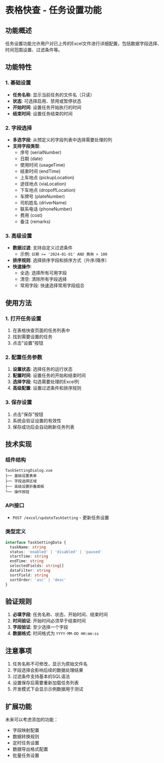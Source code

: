 # 表格快查 - 任务设置功能

## 功能概述

任务设置功能允许用户对已上传的Excel文件进行详细配置，包括数据字段选择、时间范围设置、过滤条件等。

## 功能特性

### 1. 基础设置
- **任务名称**: 显示当前任务的文件名（只读）
- **状态**: 可选择启用、禁用或暂停状态
- **开始时间**: 设置任务开始执行的时间
- **结束时间**: 设置任务结束的时间

### 2. 字段选择
- **多选字段**: 从预定义的字段列表中选择需要处理的列
- **支持字段类型**:
  - 序号 (serialNumber)
  - 日期 (date)
  - 使用时间 (usageTime)
  - 结束时间 (endTime)
  - 上车地点 (pickupLocation)
  - 途径地点 (viaLocation)
  - 下车地点 (dropoffLocation)
  - 车牌号 (plateNumber)
  - 司机姓名 (driverName)
  - 联系电话 (phoneNumber)
  - 费用 (cost)
  - 备注 (remarks)

### 3. 高级设置
- **数据过滤**: 支持自定义过滤条件
  - 示例: `日期 >= '2024-01-01' AND 费用 > 100`
- **排序规则**: 选择排序字段和排序方式（升序/降序）
- **快速操作**:
  - 全选: 选择所有可用字段
  - 清空: 清除所有字段选择
  - 常用字段: 快速选择常用字段组合

## 使用方法

### 1. 打开任务设置
1. 在表格快查页面的任务列表中
2. 找到需要设置的任务
3. 点击"设置"按钮

### 2. 配置任务参数
1. **设置状态**: 选择任务的运行状态
2. **配置时间**: 设置任务的开始和结束时间
3. **选择字段**: 勾选需要处理的Excel列
4. **高级配置**: 设置过滤条件和排序规则

### 3. 保存设置
1. 点击"保存"按钮
2. 系统会验证设置的有效性
3. 保存成功后会自动刷新任务列表

## 技术实现

### 组件结构
```
TaskSettingDialog.vue
├── 基础设置表单
├── 字段选择区域
├── 高级设置折叠面板
└── 操作按钮
```

### API接口
- `POST /excel/updateTaskSetting` - 更新任务设置

### 类型定义
```typescript
interface TaskSettingData {
  taskName: string
  status: 'enabled' | 'disabled' | 'paused'
  startTime: string
  endTime: string
  selectedFields: string[]
  dataFilter: string
  sortField: string
  sortOrder: 'asc' | 'desc'
}
```

## 验证规则

1. **必填字段**: 任务名称、状态、开始时间、结束时间
2. **时间验证**: 开始时间必须早于结束时间
3. **字段验证**: 至少选择一个字段
4. **数据格式**: 时间格式为 `YYYY-MM-DD HH:mm:ss`

## 注意事项

1. 任务名称不可修改，显示为原始文件名
2. 字段选择会影响后续的数据处理结果
3. 过滤条件支持基本的SQL语法
4. 设置保存后需要重新加载任务列表
5. 开发模式下会显示示例数据用于测试

## 扩展功能

未来可以考虑添加的功能：
- 字段映射配置
- 数据转换规则
- 定时任务设置
- 数据导出格式配置
- 批量任务设置

